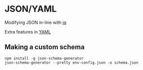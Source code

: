 # JSON/YAML

Modifying JSON in-line with [jq](https://web.archive.org/web/20221206203605/http://engineering.monsanto.com/2015/05/22/jq-change-json/)

Extra features in [YAML](https://blog.daemonl.com/2016/02/yaml.html)

## Making a custom schema

```shell
npm install -g json-schema-generator
json-schema-generator --pretty env-config.json -o schema.json
```

<!-- npx http-server -p 9876 --cors -c-1 -->


